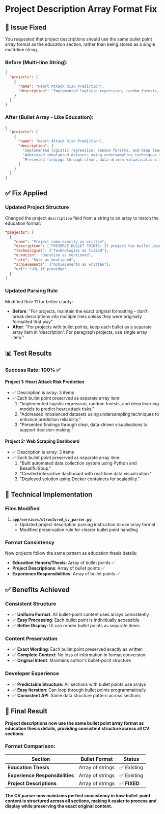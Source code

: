 # Project Description Array Format Fix

## 🎯 **Issue Fixed**

You requested that project descriptions should use the same bullet point array format as the education section, rather than being stored as a single multi-line string.

### **Before (Multi-line String)**:
```json
{
  "projects": [
    {
      "name": "Heart Attack Risk Prediction",
      "description": "Implemented logistic regression, random forests, and deep learning models to predict heart attack risks.\nAddressed imbalanced datasets using undersampling techniques to enhance prediction reliability.\nPresented findings through clear, data-driven visualisations to support decision-making."
    }
  ]
}
```

### **After (Bullet Array - Like Education)**:
```json
{
  "projects": [
    {
      "name": "Heart Attack Risk Prediction", 
      "description": [
        "Implemented logistic regression, random forests, and deep learning models to predict heart attack risks.",
        "Addressed imbalanced datasets using undersampling techniques to enhance prediction reliability.",
        "Presented findings through clear, data-driven visualisations to support decision-making."
      ]
    }
  ]
}
```

## ✅ **Fix Applied**

### **Updated Project Structure**
Changed the project `description` field from a string to an array to match the education format:

```json
"projects": [
  {
    "name": "Project name exactly as written",
    "description": ["PRESERVE BULLET POINTS: If project has bullet points, keep each bullet point as a separate array item exactly as written. If single paragraph, use one array item."],
    "technologies": ["Technologies as listed"],
    "duration": "Duration as mentioned",
    "role": "Role as mentioned",
    "achievements": ["Achievements as written"],
    "url": "URL if provided"
  }
]
```

### **Updated Parsing Rule**
Modified Rule 11 for better clarity:
- **Before**: "For projects, maintain the exact original formatting - don't break descriptions into multiple lines unless they were originally formatted that way"
- **After**: "For projects with bullet points, keep each bullet as a separate array item in 'description'. For paragraph projects, use single array item."

## 📊 **Test Results**

### **Success Rate: 100%** ✅

#### **Project 1: Heart Attack Risk Prediction**
- ✅ Description is array: 3 items
- ✅ Each bullet point preserved as separate array item:
  1. "Implemented logistic regression, random forests, and deep learning models to predict heart attack risks."
  2. "Addressed imbalanced datasets using undersampling techniques to enhance prediction reliability."  
  3. "Presented findings through clear, data-driven visualisations to support decision-making."

#### **Project 2: Web Scraping Dashboard**
- ✅ Description is array: 3 items
- ✅ Each bullet point preserved as separate array item:
  1. "Built automated data collection system using Python and BeautifulSoup."
  2. "Created interactive dashboard with real-time data visualization."
  3. "Deployed solution using Docker containers for scalability."

## 🔧 **Technical Implementation**

### **Files Modified**
1. **`app/services/structured_cv_parser.py`**
   - Updated project description parsing instruction to use array format
   - Modified preservation rule for clearer bullet point handling

### **Format Consistency**
Now projects follow the same pattern as education thesis details:
- **Education Honors/Thesis**: Array of bullet points ✅
- **Project Descriptions**: Array of bullet points ✅
- **Experience Responsibilities**: Array of bullet points ✅

## ✅ **Benefits Achieved**

### **Consistent Structure**
- ✅ **Uniform Format**: All bullet-point content uses arrays consistently
- ✅ **Easy Processing**: Each bullet point is individually accessible
- ✅ **Better Display**: UI can render bullet points as separate items

### **Content Preservation**
- ✅ **Exact Wording**: Each bullet point preserved exactly as written
- ✅ **Complete Context**: No loss of information in format conversion
- ✅ **Original Intent**: Maintains author's bullet-point structure

### **Developer Experience**
- ✅ **Predictable Structure**: All sections with bullet points use arrays
- ✅ **Easy Iteration**: Can loop through bullet points programmatically
- ✅ **Consistent API**: Same data structure pattern across sections

## 🎯 **Final Result**

**Project descriptions now use the same bullet point array format as education thesis details, providing consistent structure across all CV sections.**

### **Format Comparison**:

| Section | Bullet Format | Status |
|---------|---------------|---------|
| **Education Thesis** | Array of strings | ✅ Existing |
| **Experience Responsibilities** | Array of strings | ✅ Existing |
| **Project Descriptions** | Array of strings | ✅ **FIXED** |

**The CV parser now maintains perfect consistency in how bullet-point content is structured across all sections, making it easier to process and display while preserving the exact original content.**